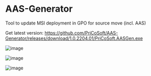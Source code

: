 # AAS-Generator
Tool to update MSI deployment in GPO for source move (incl. AAS)

Get latest version: https://github.com/PriCoSoft/AAS-Generator/releases/download/1.0.2204.01/PriCoSoft.AASGen.exe

![image](https://user-images.githubusercontent.com/103182047/162176249-b56ae042-0b81-4afd-8f82-afca6f6e6a2f.png)

![image](https://user-images.githubusercontent.com/103182047/162176784-46893be6-cc33-4760-9f5e-140df482cd07.png)

![image](https://user-images.githubusercontent.com/103182047/162176998-5e121835-ddf0-451b-aa97-60a875e01ad9.png)
